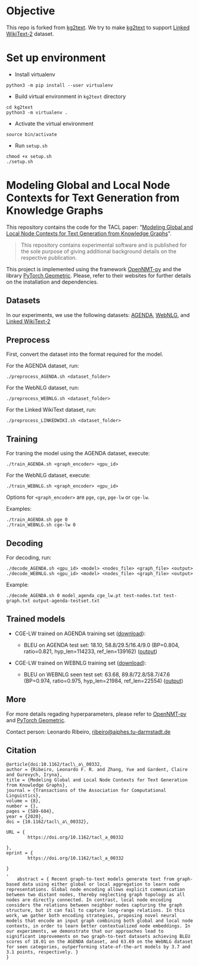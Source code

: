 # Objective
This repo is forked from [kg2text](https://github.com/UKPLab/kg2text). We try to make [kg2text](https://github.com/UKPLab/kg2text) to support [Linked WikiText-2](https://rloganiv.github.io/linked-wikitext-2/#/) dataset.

# Set up environment
- Install virtualenv
```
python3 -m pip install --user virtualenv
```
- Build virtual environment in `kg2text` directory
```
cd kg2text
python3 -m virtualenv .
```
- Activate the virtual environment
```
source bin/activate
```
- Run `setup.sh`
```
chmod +x setup.sh
./setup.sh
```
# Modeling Global and Local Node Contexts for Text Generation from Knowledge Graphs
This repository contains the code for the TACL paper: "[Modeling Global and Local Node Contexts for Text Generation from Knowledge Graphs](https://arxiv.org/pdf/2001.11003.pdf)".

> This repository contains experimental software and is published for the sole purpose of giving additional background details on the respective publication.

This project is implemented using the framework [OpenNMT-py](https://github.com/OpenNMT/OpenNMT-py) and the library [PyTorch Geometric](https://github.com/rusty1s/pytorch_geometric). Please, refer to their websites for further details on the installation and dependencies.

## Datasets

In our experiments, we use the following datasets:  [AGENDA](https://github.com/rikdz/GraphWriter/tree/master/data), [WebNLG](https://webnlg-challenge.loria.fr/challenge_2017/), and [Linked WikiText-2](https://rloganiv.github.io/linked-wikitext-2/#/)

## Preprocess

First, convert the dataset into the format required for the model.

For the AGENDA dataset, run:
```
./preprocess_AGENDA.sh <dataset_folder>
```
For the WebNLG dataset, run:
```
./preprocess_WEBNLG.sh <dataset_folder>
```

For the Linked WikiText dataset, run:
```
./preprocess_LINKEDWIKI.sh <dataset_folder>
```


## Training
For traning the model using the AGENDA dataset, execute:
```
./train_AGENDA.sh <graph_encoder> <gpu_id>
```

For the WebNLG dataset, execute:
```
./train_WEBNLG.sh <graph_encoder> <gpu_id>
```

Options for `<graph_encoder>` are `pge`, `cge`, `pge-lw` or `cge-lw`. 

Examples:
```
./train_AGENDA.sh pge 0 
./train_WEBNLG.sh cge-lw 0 
```

## Decoding

For decoding, run:
```
./decode_AGENDA.sh <gpu_id> <model> <nodes_file> <graph_file> <output>
./decode_WEBNLG.sh <gpu_id> <model> <nodes_file> <graph_file> <output>
```

Example:
```
./decode_AGENDA.sh 0 model_agenda_cge_lw.pt test-nodes.txt test-graph.txt output-agenda-testset.txt
```

## Trained models

- CGE-LW trained on AGENDA training set ([download](https://public.ukp.informatik.tu-darmstadt.de/ribeiro/graph2text/model_agenda_cge_lw.pt)): 
    - BLEU on AGENDA test set: 18.10, 58.8/29.5/16.4/9.0 (BP=0.804, ratio=0.821, hyp_len=114233, ref_len=139162) ([output](https://github.com/UKPLab/kg2text/tree/master/outputs/output_agenda.txt))

- CGE-LW trained on WEBNLG training set ([download](https://public.ukp.informatik.tu-darmstadt.de/ribeiro/graph2text/model_webnlg_cge_lw.pt)):
    - BLEU on WEBNLG seen test set: 63.68, 89.8/72.8/58.7/47.6 (BP=0.974, ratio=0.975, hyp_len=21984, ref_len=22554)
([output](https://github.com/UKPLab/kg2text/tree/master/outputs/output_webnlg.txt))

## More
For more details regading hyperparameters, please refer to [OpenNMT-py](https://github.com/OpenNMT/OpenNMT-py) and [PyTorch Geometric](https://github.com/rusty1s/pytorch_geometric).


Contact person: Leonardo Ribeiro, ribeiro@aiphes.tu-darmstadt.de

## Citation
```
@article{doi:10.1162/tacl\_a\_00332,
author = {Ribeiro, Leonardo F. R. and Zhang, Yue and Gardent, Claire and Gurevych, Iryna},
title = {Modeling Global and Local Node Contexts for Text Generation from Knowledge Graphs},
journal = {Transactions of the Association for Computational Linguistics},
volume = {8},
number = {},
pages = {589-604},
year = {2020},
doi = {10.1162/tacl\_a\_00332},

URL = { 
        https://doi.org/10.1162/tacl_a_00332
    
},
eprint = { 
        https://doi.org/10.1162/tacl_a_00332
    
}
,
    abstract = { Recent graph-to-text models generate text from graph-based data using either global or local aggregation to learn node representations. Global node encoding allows explicit communication between two distant nodes, thereby neglecting graph topology as all nodes are directly connected. In contrast, local node encoding considers the relations between neighbor nodes capturing the graph structure, but it can fail to capture long-range relations. In this work, we gather both encoding strategies, proposing novel neural models that encode an input graph combining both global and local node contexts, in order to learn better contextualized node embeddings. In our experiments, we demonstrate that our approaches lead to significant improvements on two graph-to-text datasets achieving BLEU scores of 18.01 on the AGENDA dataset, and 63.69 on the WebNLG dataset for seen categories, outperforming state-of-the-art models by 3.7 and 3.1 points, respectively. }
}
```


